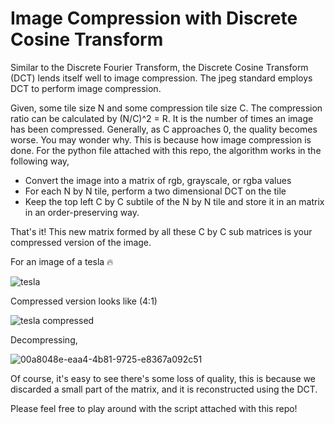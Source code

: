 # Image Compression with Discrete Cosine Transform

Similar to the Discrete Fourier Transform, the Discrete Cosine Transform (DCT) lends itself well to image compression. The jpeg standard employs DCT to perform image compression. 

Given, some tile size N and some compression tile size C. The compression ratio can be calculated by (N/C)^2 = R. It is the number of times an image has been compressed. Generally, as C approaches 0, the quality becomes worse. You may wonder why. This is because how image compression is done. For the python file attached with this repo, the algorithm works in the following way, 

- Convert the image into a matrix of rgb, grayscale, or rgba values
- For each N by N tile, perform a two dimensional DCT on the tile 
- Keep the top left C by C subtile of the N by N tile and store it in an matrix in an order-preserving way. 

That's it! This new matrix formed by all these C by C sub matrices is your compressed version of the image.

For an image of a tesla 🔥 

![tesla](https://user-images.githubusercontent.com/76069770/162551139-b2a9631c-7695-4480-aeb5-96d5bc3c743d.jpeg)

Compressed version looks like (4:1)

![tesla compressed](https://user-images.githubusercontent.com/76069770/162551148-f7c07a07-e3d1-4f35-8478-7c82df2e9067.png)

Decompressing, 

![00a8048e-eaa4-4b81-9725-e8367a092c51](https://user-images.githubusercontent.com/76069770/162551160-d250bd22-7ee9-46c7-b571-4bec3d49db3a.png)

Of course, it's easy to see there's some loss of quality, this is because we discarded a small part of the matrix, and it is reconstructed using the DCT.

Please feel free to play around with the script attached with this repo!

